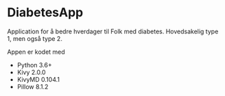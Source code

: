 # DiabetesApp
Application for å bedre hverdager til Folk med diabetes. Hovedsakelig type 1, men også type 2.

Appen er kodet med
- Python 3.6+
- Kivy 2.0.0
- KivyMD 0.104.1
- Pillow 8.1.2
